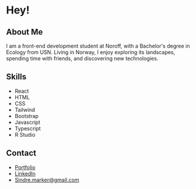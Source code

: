 # Hey! 

## About Me
I am a front-end development student at Noroff, with a Bachelor's degree in Ecology from USN. Living in Norway, I enjoy exploring its landscapes, spending time with friends, and discovering new technologies.

## Skills 
- React
- HTML
- CSS
- Tailwind 
- Bootstrap
- Javascript
- Typescript
- R Studio

## Contact
- [Portfolio](https://sage-choux-2b2941.netlify.app/)
- [LinkedIn](https://www.linkedin.com/in/sindre-marker-63937a215/)
- Sindre.marker@gmail.com
